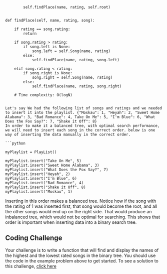 
            self.findPlace(name, rating, self.root)
        

    def findPlace(self, name, rating, song):

        if rating == song.rating:
            return

        if song.rating > rating:
            if song.left is None:
                song.left = self.Song(name, rating)
            else:
                self.findPlace(name, rating, song.left)
            
        elif song.rating < rating:
            if song.right is None:
                song.right = self.Song(name, rating)
            else:
                self.findPlace(name, rating, song.right)

        # Time complexity: O(logN)

```

Let's say We had the following list of songs and ratings and we needed to insert it into the playlist. {"Moskau": 1, "Heyah": 2, "Sweet Home Alabama": 3, "Bad Romance": 4, Take On Me": 5, "I'm Blue": 6, "What Does the Fox Say?": 7, "Shake it Off": 8}
In order to make it a balanced tree, with optimal search performance, we will need to insert each song in the correct order. below is one way of inserting the data manually in the correct order.

```python

myPlaylist = PlayList()

myPlaylist.insert("Take On Me", 5)
myPlaylist.insert("Sweet Home Alabama", 3)
myPlaylist.insert("What Does the Fox Say?", 7)
myPlaylist.insert("Heyah", 2)
myPlaylist.insert("I'm Blue", 6)
myPlaylist.insert("Bad Romance", 4)
myPlaylist.insert("Shake it Off", 8)
myPlaylist.insert("Moskau", 1)

```

Inserting in this order makes a balanced tree. Notice how if the song with the rating of 1 was inserted first, that song would become the root, and all the other songs would end up on the right side. That would produce an inbalanced tree, which would not be optimal for searching. This shows that order is important when inserting data into a binary search tree.

## Coding Challenge

Your challenge is to write a function that will find and display the names of the highest and the lowest rated songs in the binary tree. You should use the code in the example problem above to get started. 
To see a solution to this challenge, [click here](binarytreepractice.py)